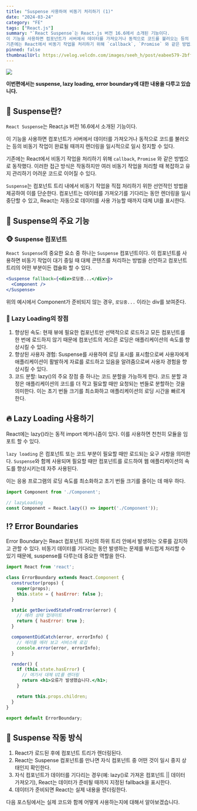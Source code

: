 ```yaml
---
title: "Suspense 사용하여 비동기 처리하기 (1)"
date: "2024-03-24"
category: "FE"
tags: ["React.js"]
summary: "`React Suspense`는 React.js 버전 16.6에서 소개된 기능이다.
이 기능을 사용하면 컴포넌트가 서버에서 데이터를 가져오거나 동적으로 코드를 불러오는 등의 비동기 작업이 완료될 때까지 렌더링을 일시적으로 일시 정지할 수 있다.
기존에는 React에서 비동기 작업을 처리하기 위해 `callback`, `Promise` 와 같은 방법으로 동작했다. 이러한 접근 방식은 작동하지만 여러 비동기 작업을 처리할 때 복잡하고 유지 관리하기 어려운 코드로 이어질 수 있다."
pinned: false
thumbnailUrl: https://velog.velcdn.com/images/seeh_h/post/eabee579-2bff-484c-8380-2e5d36cc12fa/image.png
---
```


![](https://velog.velcdn.com/images/seeh_h/post/eabee579-2bff-484c-8380-2e5d36cc12fa/image.png)

**이번편에서는 suspense, lazy loading, error boundary에 대한 내용을 다루고 있습니다.**

## 📝 Suspense란?

`React Suspense`는 React.js 버전 16.6에서 소개된 기능이다.

이 기능을 사용하면 컴포넌트가 서버에서 데이터를 가져오거나 동적으로 코드를 불러오는 등의 비동기 작업이 완료될 때까지 렌더링을 일시적으로 일시 정지할 수 있다.

기존에는 React에서 비동기 작업을 처리하기 위해 `callback`, `Promise` 와 같은 방법으로 동작했다. 이러한 접근 방식은 작동하지만 여러 비동기 작업을 처리할 때 복잡하고 유지 관리하기 어려운 코드로 이어질 수 있다.

`Suspense`는 컴포넌트 트리 내에서 비동기 작업을 직접 처리하기 위한 선언적인 방법을 제공하여 이를 단순한다. 컴포넌트는 데이터를 가져오기를 기다리는 동안 렌더링을 일시 중단할 수 있고, React는 자동으로 데이터를 사용 가능할 때까지 대체 UI를 표시한다.

## 🙈 Suspense의 주요 기능

### 🐵 Suspense 컴포넌트

`React Suspense`의 중요한 요소 중 하나는 `Suspense` 컴포넌트이다. 이 컴포넌트를 사용하면 비동기 작업이 대기 중일 때 대체 콘텐츠를 처리하는 방법을 선언하고 컴포넌트 트리의 어떤 부분이든 캡슐화 할 수 있다.

```jsx
<Suspense fallback={<div>로딩중...</div>}>
  <Component />
</Suspense>
```

위의 예시에서 Component가 준비되지 않는 경우, `로딩중...` 이라는 div를 보여준다.

### 🚀 Lazy Loading의 장점

1. 향상된 속도: 현재 뷰에 필요한 컴포넌트만 선택적으로 로드하고 모든 컴포넌트를 한 번에 로드하지 않기 때문에 컴포넌트의 게으른 로딩은 애플리케이션의 속도를 향상시킬 수 있다.
2. 향상된 사용자 경험: Suspense를 사용하여 로딩 표시를 표시함으로써 사용자에게 애플리케이션이 활발하게 자료를 로드하고 있음을 알려줌으로써 사용자 경험을 향상시킬 수 있다.
3. 코드 분할: lazy()의 주요 장점 중 하나는 코드 분할을 가능하게 한다. 코드 분할 과정은 애플리케이션의 코드를 더 작고 필요할 때만 요청되는 번들로 분할하는 것을 의미한다. 이는 초기 번들 크기를 최소화하고 애플리케이션의 로딩 시간을 빠르게 한다.

## 🔥 Lazy Loading 사용하기

React에는 lazy()라는 동적 import 메커니즘이 있다. 이를 사용하면 천천히 모듈을 임포트 할 수 있다.

`lazy loading` 은 컴포넌트 또는 코드 부분이 필요할 때만 로드되는 요구 사항을 의미한다. `Suspense`와 함께 사용되며 필요할 때만 컴포넌트를 로드하여 웹 애플리케이션의 속도를 향상시키는데 자주 사용된다.

이는 응용 프로그램의 로딩 속도를 최소화하고 초기 번들 크기를 줄이는 데 매우 하다.

```jsx
import Component from './Component';

// lazyLoading
const Component = React.lazy(() => import('./Component'));
```

## ⁉️ Error Boundaries

Error Boundary는 React 컴포넌트 자신의 하위 트리 안에서 발생하는 오류를 감지하고 관할 수 있다. 비동기 데이터를 기다리는 동안 발생하는 문제를 부드럽게 처리할 수 있기 때문에, suspense를 다루는데 중요한 역할을 한다.

```jsx
import React from 'react';

class ErrorBoundary extends React.Component {
  constructor(props) {
    super(props);
    this.state = { hasError: false };
  }

  static getDerivedStateFromError(error) {
    // 에러 상태 업데이트
    return { hasError: true };
  }

  componentDidCatch(error, errorInfo) {
    // 에러를 에러 보고 서비스에 로깅
    console.error(error, errorInfo);
  }

  render() {
    if (this.state.hasError) {
      // 여기서 대체 UI를 렌더링
      return <h1>오류가 발생했습니다.</h1>;
    }

    return this.props.children;
  }
}

export default ErrorBoundary;
```

## 👣 Suspense 작동 방식

1. React가 로드된 후에 컴포넌트 트리가 렌더링된다.
2. React는 Suspense 컴포넌트를 만나면 자식 컴포넌트 중 어떤 것이 일시 중지 상태인지 확인한다.
3. 자식 컴포넌트가 데이터를 기다리는 경우(예: lazy()로 가져온 컴포넌트 || 데이터 가져오기), React는 데이터가 준비될 때까지 지정된 fallback을 표시한다.
4. 데이터가 준비되면 React는 실제 내용을 렌더링한다.

다음 포스팅에서는 실제 코드와 함께 어떻게 사용하는지에 대해서 알아보겠습니다.
